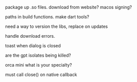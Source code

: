 package up .so files. download from website? macos signing?

paths in build functions. make dart tools?

need a way to version the libs, replace on updates

handle download errors.

toast when dialog is closed

are the gpt isolates being killed?

orca mini what is your specialty?

must call close() on native callback
